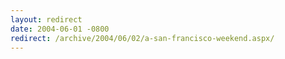 ```yaml
---
layout: redirect
date: 2004-06-01 -0800
redirect: /archive/2004/06/02/a-san-francisco-weekend.aspx/
---
```

